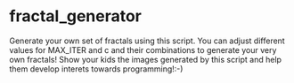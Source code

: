 # fractal_generator
Generate your own set of fractals using this script. 
You can adjust different values for MAX_ITER and c and their combinations to generate your very own fractals!
Show your kids the images generated by this script and help them develop interets towards programming!:-)
